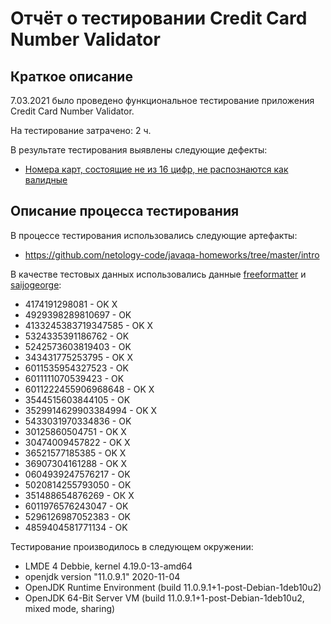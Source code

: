 # Отчёт о тестировании Credit Card Number Validator

## Краткое описание

7.03.2021 было проведено функциональное тестирование приложения Credit Card Number Validator.

На тестирование затрачено: 2 ч.

В результате тестирования выявлены следующие дефекты:
* [Номера карт, состоящие не из 16 цифр, не распознаются как валидные](https://github.com/k-emiko/javaqa1-2/issues/1)

## Описание процесса тестирования

В процессе тестирования использовались следующие артефакты:
* https://github.com/netology-code/javaqa-homeworks/tree/master/intro

В качестве тестовых данных использовались данные [freeformatter](https://www.freeformatter.com/credit-card-number-generator-validator.html#fakeNumbers) и [saijogeorge](https://saijogeorge.com/dummy-credit-card-generator/):
* 4174191298081 - OK X
* 4929398289810697 - OK
* 4133245383719347585 - OK  X
* 5324335391186762 - OK
* 5242573603819403 - OK
* 343431775253795 - OK X
* 6011535954327523 - OK
* 6011111070539423 - OK
* 6011222455906968648 - OK X
* 3544515603844105 - OK
* 3529914629903384994 - OK X
* 5433031970334836 - OK
* 30125860504751 - OK X
* 30474009457822 - OK X
* 36521577185385 - OK X
* 36907304161288 - OK X
* 0604939247576217 - OK
* 5020814255793050 - OK
* 351488654876269 - ОК X
* 6011976576243047 - OK
* 5296126987052383 - OK
* 4859404581771134 - OK

Тестирование производилось в следующем окружении:
* LMDE 4 Debbie, kernel 4.19.0-13-amd64
* openjdk version "11.0.9.1" 2020-11-04
* OpenJDK Runtime Environment (build 11.0.9.1+1-post-Debian-1deb10u2)
* OpenJDK 64-Bit Server VM (build 11.0.9.1+1-post-Debian-1deb10u2, mixed mode, sharing)
